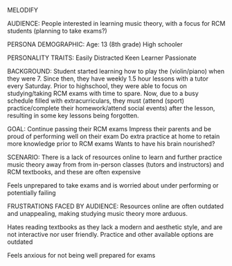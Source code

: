MELODIFY

AUDIENCE:
People interested in learning music theory, with a focus for RCM students (planning to take exams?)

PERSONA DEMOGRAPHIC: 
Age: 13 (8th grade)
High schooler

PERSONALITY TRAITS:
Easily Distracted
Keen Learner
Passionate

BACKGROUND:
Student started learning how to play the (violin/piano) when they were 7. Since then, they have weekly 1.5 hour lessons with a tutor every Saturday. Prior to highschool, they were able to focus on studying/taking RCM exams with time to spare. Now, due to a busy schedule filled with extracurriculars, they must (attend (sport) practice/complete their homework/attend social events) after the lesson, resulting in some key lessons being forgotten.

GOAL:
Continue passing their RCM exams
Impress their parents and be proud of performing well on their exam
Do extra practice at home to retain more knowledge prior to RCM exams
Wants to have his brain nourished?

SCENARIO:
There is a lack of resources online to learn and further practice music theory away from from in-person classes (tutors and instructors) and RCM textbooks, and these are often expensive

Feels unprepared to take exams and is worried about under performing or potentially failing 

FRUSTRATIONS FACED BY AUDIENCE:
Resources online are often outdated and unappealing, making studying music theory more arduous. 

Hates reading textbooks as they lack a modern and aesthetic style, and are not interactive nor user friendly. Practice and other available options are outdated

Feels anxious for not being well prepared for exams
